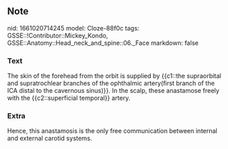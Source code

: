 ## Note
nid: 1661020714245
model: Cloze-88f0c
tags: GSSE::!Contributor::Mickey_Kondo, GSSE::Anatomy::Head_neck_and_spine::06._Face
markdown: false

### Text
The skin of the forehead from the orbit is supplied by {{c1::the supraorbital and supratrochlear branches of the ophthalmic artery(first branch of the ICA distal to the cavernous sinus)}}. In the scalp, these anastamose freely with the {{c2::superficial temporal}} artery.

### Extra
Hence, this anastamosis is the only free communication between internal and external carotid systems.
